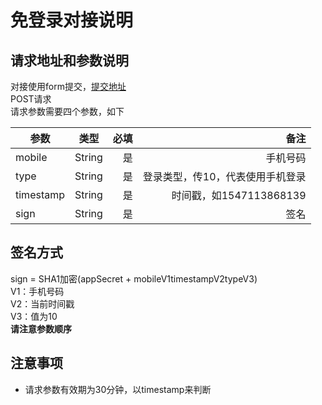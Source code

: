# 免登录对接说明

## 请求地址和参数说明
对接使用form提交，[提交地址](https://www.ibeidiao.com/ciic/login.htm)<br />
POST请求<br />
请求参数需要四个参数，如下

参数|类型|必填|备注
--|:--:|--:|--:
mobile|String|是|手机号码
type|String|是|登录类型，传10，代表使用手机登录
timestamp|String|是|时间戳，如1547113868139
sign|String|是|签名

##  签名方式
sign = SHA1加密(appSecret + mobileV1timestampV2typeV3)<br />
V1：手机号码<br />
V2：当前时间戳<br />
V3：值为10<br />
**请注意参数顺序**

##  注意事项
- 请求参数有效期为30分钟，以timestamp来判断
